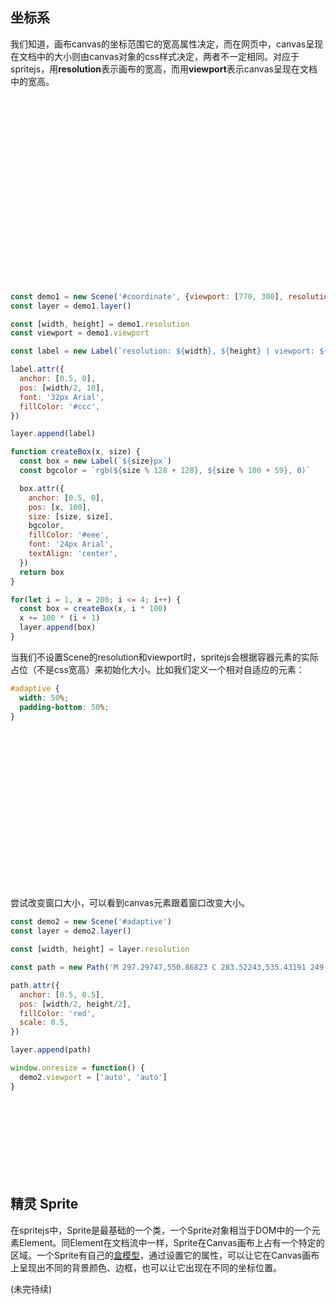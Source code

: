 <style>
  #coordinate {
    height: 300px;
  }
  .sprite-container canvas {
    background-color: #333;
  }
  #adaptive {
    width: 50%;
    padding-bottom: 50%;
  }
  #adaptivesvg {
    width: 80%;
    height: 120px;
    margin: auto;
  }
  #adaptivesvg canvas {
    background-color: #ddd;
  }
</style>

## 坐标系

我们知道，画布canvas的坐标范围它的宽高属性决定，而在网页中，canvas呈现在文档中的大小则由canvas对象的css样式决定，两者不一定相同。对应于spritejs，用**resolution**表示画布的宽高，而用**viewport**表示canvas呈现在文档中的宽高。

<div id="coordinate" class="sprite-container"></div>

```js
const demo1 = new Scene('#coordinate', {viewport: [770, 300], resolution: [1540, 600]})
const layer = demo1.layer()

const [width, height] = demo1.resolution
const viewport = demo1.viewport 

const label = new Label(`resolution: ${width}, ${height} | viewport: ${[...viewport]}`)

label.attr({
  anchor: [0.5, 0],
  pos: [width/2, 10],
  font: '32px Arial',
  fillColor: '#ccc',
})

layer.append(label)

function createBox(x, size) {
  const box = new Label(`${size}px`)
  const bgcolor = `rgb(${size % 128 + 128}, ${size % 100 + 59}, 0)`

  box.attr({
    anchor: [0.5, 0],
    pos: [x, 100],
    size: [size, size],
    bgcolor,
    fillColor: '#eee',
    font: '24px Arial',
    textAlign: 'center',
  })
  return box
}

for(let i = 1, x = 200; i <= 4; i++) {
  const box = createBox(x, i * 100)
  x += 100 * (i + 1)
  layer.append(box)
}
```

当我们不设置Scene的resolution和viewport时，spritejs会根据容器元素的实际占位（不是css宽高）来初始化大小。比如我们定义一个相对自适应的元素：

```css
#adaptive {
  width: 50%;
  padding-bottom: 50%;
}
```

<div id="adaptive" class="sprite-container"></div>

尝试改变窗口大小，可以看到canvas元素跟着窗口改变大小。

```js
const demo2 = new Scene('#adaptive')
const layer = demo2.layer()

const [width, height] = layer.resolution

const path = new Path('M 297.29747,550.86823 C 283.52243,535.43191 249.1268,505.33855 220.86277,483.99412 C 137.11867,420.75228 125.72108,411.5999 91.719238,380.29088 C 29.03471,322.57071 2.413622,264.58086 2.5048478,185.95124 C 2.5493594,147.56739 5.1656152,132.77929 15.914734,110.15398 C 34.151433,71.768267 61.014996,43.244667 95.360052,25.799457 C 119.68545,13.443675 131.6827,7.9542046 172.30448,7.7296236 C 214.79777,7.4947896 223.74311,12.449347 248.73919,26.181459 C 279.1637,42.895777 310.47909,78.617167 316.95242,103.99205 L 320.95052,119.66445 L 330.81015,98.079942 C 386.52632,-23.892986 564.40851,-22.06811 626.31244,101.11153 C 645.95011,140.18758 648.10608,223.6247 630.69256,270.6244 C 607.97729,331.93377 565.31255,378.67493 466.68622,450.30098 C 402.0054,497.27462 328.80148,568.34684 323.70555,578.32901 C 317.79007,589.91654 323.42339,580.14491 297.29747,550.86823 z')

path.attr({
  anchor: [0.5, 0.5],
  pos: [width/2, height/2],
  fillColor: 'red',
  scale: 0.5,
})

layer.append(path)

window.onresize = function() {
  demo2.viewport = ['auto', 'auto']
}
```

<div id="adaptivesvg" class="sprite-container"></div>

## 精灵 Sprite

在spritejs中，Sprite是最基础的一个类，一个Sprite对象相当于DOM中的一个元素Element。同Element在文档流中一样，Sprite在Canvas画布上占有一个特定的区域。一个Sprite有自己的[盒模型](/zh-cn/guide/boxmodel)，通过设置它的属性，可以让它在Canvas画布上呈现出不同的背景颜色、边框，也可以让它出现在不同的坐标位置。

(未完待续)

<script>
const {Scene, Layer, Sprite, Label, Path, Group} = spritejs

;(function(){
  const demo1 = new Scene('#coordinate', {viewport: [770, 300], resolution: [1540, 600]})
  const layer = demo1.layer()
  
  const [width, height] = demo1.resolution
  const viewport = demo1.viewport 
  
  const label = new Label(`resolution: ${width}, ${height} | viewport: ${[...viewport]}`)

  label.attr({
    anchor: [0.5, 0],
    pos: [width/2, 10],
    font: '32px Arial',
    fillColor: '#ccc',
  })

  layer.append(label)

  function createBox(x, size) {
    const box = new Label(`${size}px`)
    const bgcolor = `rgb(${size % 128 + 100}, ${size % 66}, ${size % 77})`

    box.attr({
      anchor: [0.5, 0],
      pos: [x, 100],
      size: [size, size],
      bgcolor,
      fillColor: '#eee',
      font: '24px Arial',
      textAlign: 'center',
    })
    return box
  }

  for(let i = 1, x = 200; i <= 4; i++) {
    const box = createBox(x, i * 100)
    x += 100 * (i + 1)
    layer.append(box)
  }
}())

;(function(){
  const demo2 = new Scene('#adaptive')
  const layer = demo2.layer()
  
  const [width, height] = layer.resolution

  const path = new Path('M 297.29747,550.86823 C 283.52243,535.43191 249.1268,505.33855 220.86277,483.99412 C 137.11867,420.75228 125.72108,411.5999 91.719238,380.29088 C 29.03471,322.57071 2.413622,264.58086 2.5048478,185.95124 C 2.5493594,147.56739 5.1656152,132.77929 15.914734,110.15398 C 34.151433,71.768267 61.014996,43.244667 95.360052,25.799457 C 119.68545,13.443675 131.6827,7.9542046 172.30448,7.7296236 C 214.79777,7.4947896 223.74311,12.449347 248.73919,26.181459 C 279.1637,42.895777 310.47909,78.617167 316.95242,103.99205 L 320.95052,119.66445 L 330.81015,98.079942 C 386.52632,-23.892986 564.40851,-22.06811 626.31244,101.11153 C 645.95011,140.18758 648.10608,223.6247 630.69256,270.6244 C 607.97729,331.93377 565.31255,378.67493 466.68622,450.30098 C 402.0054,497.27462 328.80148,568.34684 323.70555,578.32901 C 317.79007,589.91654 323.42339,580.14491 297.29747,550.86823 z')

  path.attr({
    anchor: [0.5, 0.5],
    pos: [width/2, height/2],
    fillColor: 'red',
    scale: width / 800,
  })

  layer.append(path)

  window.addEventListener('resize', function() {
    console.log(111)
    demo2.viewport = ['auto', 'auto']
  })
}())

;(function() {
  const demo3 = new Scene('#adaptivesvg')
  const layer = demo3.layer()

  function createKiwi(x) {
    const kiwi = new Sprite('https://s1.ssl.qhres.com/static/e6a7d82354f52374.svg')

    kiwi.attr({
      pos: [x, 10],
      size: [120, 100],
    })

    return kiwi
  }

  for(let i = 0; i < 7; i++) {
    const kiwi = createKiwi(10 + i * 120)
    layer.append(kiwi)
  }

  window.addEventListener('resize', function() {
    demo3.viewport = ['auto', 'auto']
    const [w, h] = demo3.viewport
    demo3.resolution = [w, h]
  })
}())

</script>